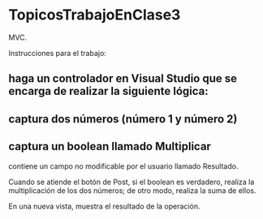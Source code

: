 # TopicosTrabajoEnClase3
MVC.

Instrucciones para el trabajo:

haga un controlador en Visual Studio que se encarga de realizar la siguiente lógica:
- 
captura dos números (número 1 y número 2)
- 
captura un boolean llamado Multiplicar
- 
contiene un campo no modificable por el usuario llamado Resultado.

Cuando se atiende el botón de Post, si el boolean es verdadero, realiza la multiplicación de los dos números; 
de otro modo, realiza la suma de ellos.

En una nueva vista, muestra el resultado de la operación.
